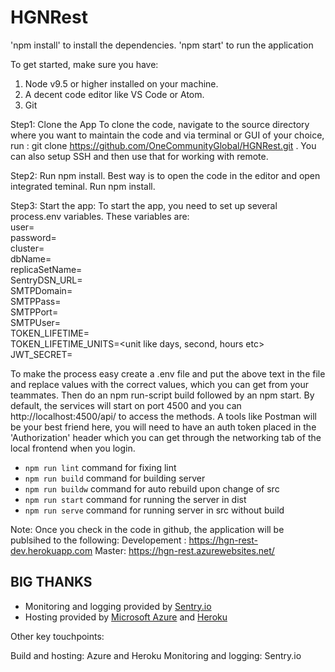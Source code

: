# HGNRest

'npm install' to install the dependencies. 'npm start' to run the application

To get started, make sure you have:

1. Node v9.5 or higher installed on your machine.
2. A decent code editor like VS Code or Atom.
3. Git

Step1: Clone the App
  To clone the code, navigate to the source directory where you want to maintain the code and via terminal or GUI of your choice, run : git clone https://github.com/OneCommunityGlobal/HGNRest.git . You can also setup SSH and then use that for working with remote.

Step2: Run npm install. Best way is to open the code in the editor and open integrated teminal. Run npm install.

Step3: Start the app: To start the app, you need to set up several process.env variables. These variables are:  
user=<user>  
password=<password>  
cluster=<clustername>  
dbName=<dbanme>  
replicaSetName=<replicaSet>  
SentryDSN_URL=<SentryURL>  
SMTPDomain=<smtp domain>  
SMTPPass=<smtp user password>  
SMTPPort=<smtp port>  
SMTPUser=<smtp user>  
TOKEN_LIFETIME=<number>  
TOKEN_LIFETIME_UNITS=<unit like days, second, hours etc>  
JWT_SECRET=<secret value>  

To make the process easy create a .env file and put the above text in the file and replace values with the correct values, which you can get from your teammates. Then do an npm run-script build followed by an npm start. By default, the services will start on port 4500 and you can http://localhost:4500/api/<routename> to access the methods. A tools like Postman will be your best friend here, you will need to have an auth token placed in the 'Authorization' header which you can get through the networking tab of the local frontend when you login.

* `npm run lint` command for fixing lint
* `npm run build` command for building server
* `npm run buildw` command for auto rebuild upon change of src
* `npm run start` command for running the server in dist
* `npm run serve` command for running server in src without build

Note: Once you check in the code in github, the application will be publsihed to the following: 
Developement : https://hgn-rest-dev.herokuapp.com 
Master: https://hgn-rest.azurewebsites.net/

## BIG THANKS

- Monitoring and logging provided by [Sentry.io](https://sentry.io/welcome/)
- Hosting provided by [Microsoft Azure](https://azure.microsoft.com/en-us/) and [Heroku](https://www.heroku.com/)


Other key touchpoints:

Build and hosting: Azure  and Heroku
Monitoring and logging: Sentry.io
